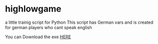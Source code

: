# highlowgame
a little trainig script for Python
This script has German vars and is created for german players who cant speak english

You can Download the exe [HERE](https://drive.google.com/file/d/1Nh4iQBkkKWOKOb1fZ9RHwxces0XgbRst/view?usp=sharing)
